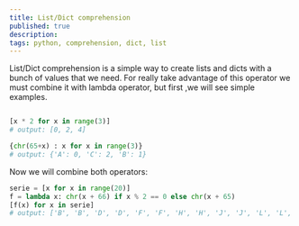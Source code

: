 ```yaml
---
title: List/Dict comprehension 
published: true
description: 
tags: python, comprehension, dict, list
---
```

List/Dict comprehension is a simple way to create lists and dicts with a bunch of values that we need. For really take advantage of this operator we must combine it with lambda operator, but first ,we will see simple examples.

```python

[x * 2 for x in range(3)]
# output: [0, 2, 4]

{chr(65+x) : x for x in range(3)}
# output: {'A': 0, 'C': 2, 'B': 1}
```

Now we will combine both operators:

```python
serie = [x for x in range(20)]
f = lambda x: chr(x + 66) if x % 2 == 0 else chr(x + 65)
[f(x) for x in serie]
# output: ['B', 'B', 'D', 'D', 'F', 'F', 'H', 'H', 'J', 'J', 'L', 'L', 'N', 'N', 'P', 'P', 'R', 'R', 'T', 'T']
```